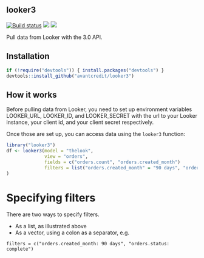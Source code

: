## looker3
[![Build status](https://circleci.int.avant.com/gh/avantcredit/looker3.svg?style=shield&circle-token=cba511bcfb3de5d2b73d9770e9f7e4c359d9b5dd)](https://circleci.int.avant.com/gh/avantcredit/looker3)
<a href="https://codecov.io/github/avantcredit/looker3"><img
src="https://img.shields.io/codecov/c/github/avantcredit/looker3.svg"></a>
<a href="https://github.com/avantcredit/looker3/tags"><img src="https://img.shields.io/github/tag/avantcredit/looker3.svg"></a>

Pull data from Looker with the 3.0 API.

## Installation

```R
if (!require("devtools")) { install.packages("devtools") }
devtools::install_github("avantcredit/looker3")
```

## How it works

Before pulling data from Looker, you need to set up environment variables LOOKER_URL, LOOKER_ID, and LOOKER_SECRET with the url to your Looker instance, your client id, and your client secret respectively.

Once those are set up, you can access data using the `looker3` function:
```R
library("looker3")
df <- looker3(model = "thelook",
              view = "orders",
              fields = c("orders.count", "orders.created_month")
              filters = list("orders.created_month" = "90 days", "orders.status" = "complete")
)
```

# Specifying filters

There are two ways to specify filters. 
* As a list, as illustrated above
* As a vector, using a colon as a separator, e.g.

```
filters = c("orders.created_month: 90 days", "orders.status: complete")
```
